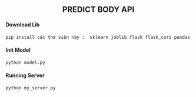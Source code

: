 ## <center>PREDICT BODY API</center>

#### <strong>Download Lib</strong>
`pip install các thư viện này :  sklearn joblib flask flask_cors pandas`

#### <strong>Init Model</strong>
`python model.py`

#### <strong>Running Server</strong>
`python my_server.py`
